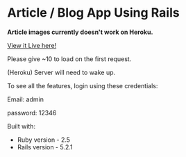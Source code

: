 # Article / Blog App Using Rails

**Article images currently doesn't work on Heroku.**

[View it Live here!](https://husseyblogapp.herokuapp.com/)

Please give ~10 to load on the first request.

(Heroku) Server will need to wake up.

To see all the features, login using these credentials:

Email: admin

password: 12346

Built with:

- Ruby version - 2.5
- Rails version - 5.2.1
